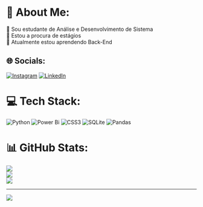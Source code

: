 # 💫 About Me:
🔭 Sou estudante de Análise e Desenvolvimento de Sistema<br>🤝 Estou a procura de estágios<br>🌱 Atualmente estou aprendendo Back-End


## 🌐 Socials:
[![Instagram](https://img.shields.io/badge/Instagram-%23E4405F.svg?logo=Instagram&logoColor=white)](https://instagram.com/https://www.instagram.com/euvinidaniel/) [![LinkedIn](https://img.shields.io/badge/LinkedIn-%230077B5.svg?logo=linkedin&logoColor=white)](https://linkedin.com/in/https://www.linkedin.com/in/vinicius-daniel-gildo-80413a263/) 

# 💻 Tech Stack:
![Python](https://img.shields.io/badge/python-3670A0?style=for-the-badge&logo=python&logoColor=ffdd54) ![Power Bi](https://img.shields.io/badge/power_bi-F2C811?style=for-the-badge&logo=powerbi&logoColor=black) ![CSS3](https://img.shields.io/badge/css3-%231572B6.svg?style=for-the-badge&logo=css3&logoColor=white) ![SQLite](https://img.shields.io/badge/sqlite-%2307405e.svg?style=for-the-badge&logo=sqlite&logoColor=white) ![Pandas](https://img.shields.io/badge/pandas-%23150458.svg?style=for-the-badge&logo=pandas&logoColor=white)
# 📊 GitHub Stats:
![](https://github-readme-stats.vercel.app/api?username=VinnyCloud&theme=dark&hide_border=false&include_all_commits=false&count_private=false)<br/>
![](https://github-readme-streak-stats.herokuapp.com/?user=VinnyCloud&theme=dark&hide_border=false)<br/>
![](https://github-readme-stats.vercel.app/api/top-langs/?username=VinnyCloud&theme=dark&hide_border=false&include_all_commits=false&count_private=false&layout=compact)

---
[![](https://visitcount.itsvg.in/api?id=VinnyCloud&icon=0&color=0)](https://visitcount.itsvg.in)

<!-- Proudly created with GPRM ( https://gprm.itsvg.in ) -->
